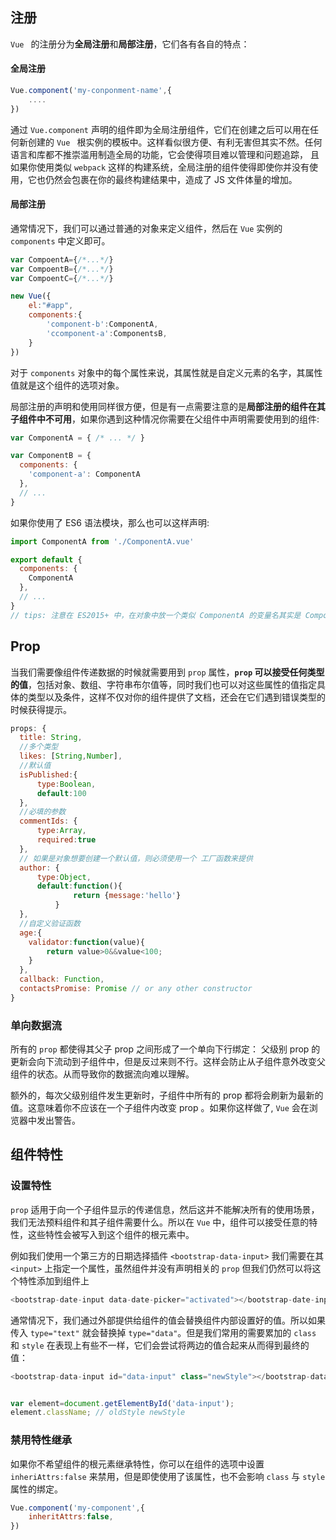 ## 注册

`Vue ` 的注册分为**全局注册**和**局部注册**，它们各有各自的特点：

#### 全局注册

``` javascript
Vue.component('my-conponment-name',{
	....
})
```

通过 `Vue.component` 声明的组件即为全局注册组件，它们在创建之后可以用在任何新创建的 `Vue ` 根实例的模板中。这样看似很方便、有利无害但其实不然。任何语言和库都不推崇滥用制造全局的功能，它会使得项目难以管理和问题追踪， 且如果你使用类似 `webpack` 这样的构建系统，全局注册的组件使得即使你并没有使用，它也仍然会包裹在你的最终构建结果中，造成了 JS 文件体量的增加。

#### 局部注册
通常情况下，我们可以通过普通的对象来定义组件，然后在 `Vue` 实例的 `components` 中定义即可。

``` javascript
var CompoentA={/*...*/}
var CompoentB={/*...*/}
var CompoentC={/*...*/}

new Vue({
    el:"#app",
    components:{
        'component-b':ComponentA,
        'ccomponent-a':ComponentsB,
    }
})
```

对于 `components` 对象中的每个属性来说，其属性就是自定义元素的名字，其属性值就是这个组件的选项对象。

局部注册的声明和使用同样很方便，但是有一点需要注意的是**局部注册的组件在其子组件中不可用**，如果你遇到这种情况你需要在父组件中声明需要使用到的组件:

```javascript
var ComponentA = { /* ... */ }

var ComponentB = {
  components: {
    'component-a': ComponentA
  },
  // ...
}
```

如果你使用了 ES6 语法模块，那么也可以这样声明:

``` javascript
import ComponentA from './ComponentA.vue'

export default {
  components: {
    ComponentA
  },
  // ...
}
// tips: 注意在 ES2015+ 中，在对象中放一个类似 ComponentA 的变量名其实是 ComponentA: ComponentA 的缩写，即这个变量名同时是名称和属性值
```



## Prop

当我们需要像组件传递数据的时候就需要用到 `prop` 属性，**`prop` 可以接受任何类型的值**，包括对象、数组、字符串布尔值等，同时我们也可以对这些属性的值指定具体的类型以及条件，这样不仅对你的组件提供了文档，还会在它们遇到错误类型的时候获得提示。

``` javascript
props: {
  title: String,
  //多个类型
  likes: [String,Number],
  //默认值    
  isPublished:{
      type:Boolean,
      default:100
  },
  //必填的参数    
  commentIds: {
      type:Array,
      required:true
  },
  // 如果是对象想要创建一个默认值，则必须使用一个 工厂函数来提供
  author: {
      type:Object,
      default:function(){
              return {message:'hello'}
          }
  },
  //自定义验证函数
  age:{
    validator:function(value){
        return value>0&&value<100;
    }  
  },    
  callback: Function,
  contactsPromise: Promise // or any other constructor
}
```

### 单向数据流

所有的 `prop` 都使得其父子 prop 之间形成了一个单向下行绑定： 父级别 prop 的更新会向下流动到子组件中，但是反过来则不行。这样会防止从子组件意外改变父组件的状态。从而导致你的数据流向难以理解。

额外的，每次父级别组件发生更新时，子组件中所有的 prop 都将会刷新为最新的值。这意味着你不应该在一个子组件内改变 prop 。如果你这样做了, `Vue` 会在浏览器中发出警告。

## 组件特性

### 设置特性

`prop` 适用于向一个子组件显示的传递信息，然后这并不能解决所有的使用场景，我们无法预料组件和其子组件需要什么。所以在 `Vue` 中，组件可以接受任意的特性，这些特性会被写入到这个组件的根元素中。

例如我们使用一个第三方的日期选择插件 `<bootstrap-data-input>` 我们需要在其 `<input>` 上指定一个属性，虽然组件并没有声明相关的 `prop` 但我们仍然可以将这个特性添加到组件上

```javascript
<bootstrap-date-input data-date-picker="activated"></bootstrap-date-input>

```

通常情况下，我们通过外部提供给组件的值会替换组件内部设置好的值。所以如果传入 `type="text"` 就会替换掉 `type="data"`。但是我们常用的需要累加的 `class` 和 `style` 在表现上有些不一样，它们会尝试将两边的值合起来从而得到最终的值：

``` javascript
<bootstrap-data-input id="data-input" class="newStyle"></bootstrap-data-input>


var element=document.getElementById('data-input');
element.className; // oldStyle newStyle
```

### 禁用特性继承

如果你不希望组件的根元素继承特性，你可以在组件的选项中设置 `inheriAttrs:false` 来禁用，但是即使使用了该属性，也不会影响 `class` 与 `style` 属性的绑定。

``` javascript
Vue.component('my-component',{
    inheritAttrs:false,
})
```

